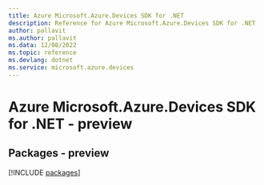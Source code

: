 ```yaml
---
title: Azure Microsoft.Azure.Devices SDK for .NET
description: Reference for Azure Microsoft.Azure.Devices SDK for .NET
author: pallavit
ms.author: pallavit
ms.data: 12/08/2022
ms.topic: reference
ms.devlang: dotnet
ms.service: microsoft.azure.devices
---
```

# Azure Microsoft.Azure.Devices SDK for .NET - preview
## Packages - preview
[!INCLUDE [packages](microsoft.azure.devices-index.md)]